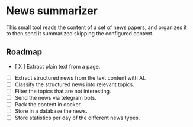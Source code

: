# News summarizer

This small tool reads the content of a set of news papers, and organizes it to then send it summarized skipping the configured content.

## Roadmap

- [ X ] Extract plain text from a page.
- [ ] Extract structured news from the text content with AI.
- [ ] Classify the structured news into relevant topics.
- [ ] Filter the topics that are not interesting.
- [ ] Send the news via telegram bots.
- [ ] Pack the content in docker.
- [ ] Store in a database the news.
- [ ] Store statistics per day of the different news types.
